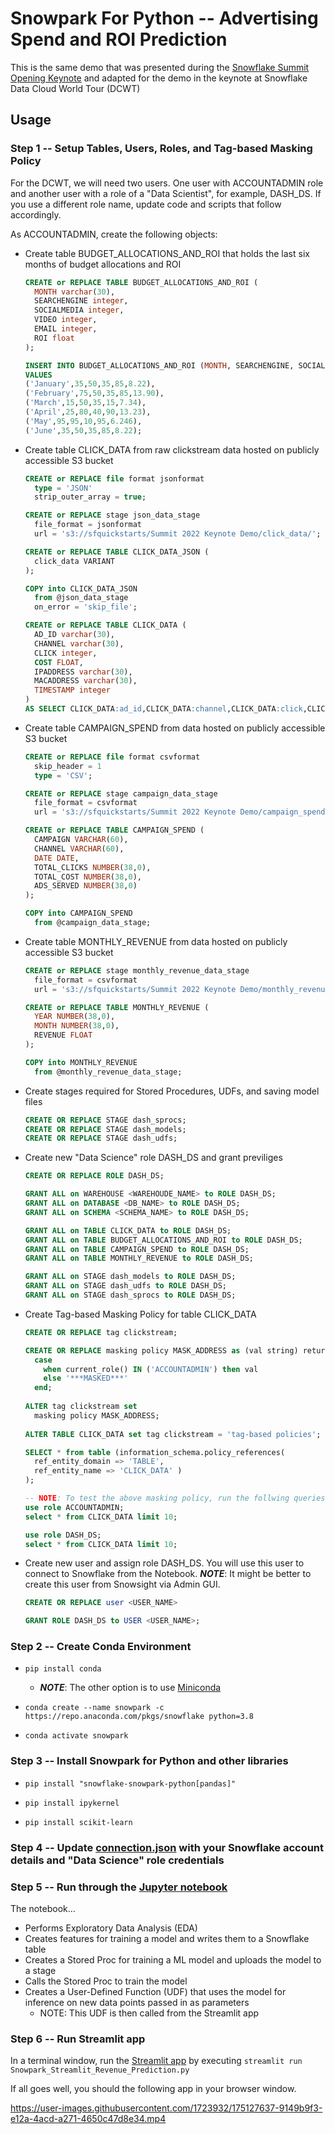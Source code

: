 # Snowpark For Python -- Advertising Spend and ROI Prediction

This is the same demo that was presented during the [Snowflake Summit Opening Keynote](https://events.snowflake.com/summit/agenda/session/849836) and adapted for the demo in the keynote at Snowflake Data Cloud World Tour (DCWT)

## Usage

### **Step 1** -- Setup Tables, Users, Roles, and Tag-based Masking Policy

For the DCWT, we will need two users. One user with ACCOUNTADMIN role and another user with a role of a "Data Scientist", for example, DASH_DS. If you use a different role name, update code and scripts that follow accordingly.

 As ACCOUNTADMIN, create the following objects:

* Create table BUDGET_ALLOCATIONS_AND_ROI that holds the last six months of budget allocations and ROI

  ```sql
  CREATE or REPLACE TABLE BUDGET_ALLOCATIONS_AND_ROI (
    MONTH varchar(30),
    SEARCHENGINE integer,
    SOCIALMEDIA integer,
    VIDEO integer,
    EMAIL integer,
    ROI float
  );

  INSERT INTO BUDGET_ALLOCATIONS_AND_ROI (MONTH, SEARCHENGINE, SOCIALMEDIA, VIDEO, EMAIL, ROI)
  VALUES
  ('January',35,50,35,85,8.22),
  ('February',75,50,35,85,13.90),
  ('March',15,50,35,15,7.34),
  ('April',25,80,40,90,13.23),
  ('May',95,95,10,95,6.246),
  ('June',35,50,35,85,8.22);
  ```

* Create table CLICK_DATA from raw clickstream data hosted on publicly accessible S3 bucket

  ```sql
  CREATE or REPLACE file format jsonformat
    type = 'JSON'
    strip_outer_array = true;

  CREATE or REPLACE stage json_data_stage
    file_format = jsonformat
    url = 's3://sfquickstarts/Summit 2022 Keynote Demo/click_data/';

  CREATE or REPLACE TABLE CLICK_DATA_JSON (
    click_data VARIANT
  );

  COPY into CLICK_DATA_JSON
    from @json_data_stage
    on_error = 'skip_file';

  CREATE or REPLACE TABLE CLICK_DATA (
    AD_ID varchar(30),
    CHANNEL varchar(30),
    CLICK integer,
    COST FLOAT,
    IPADDRESS varchar(30),
    MACADDRESS varchar(30),
    TIMESTAMP integer  
  ) 
  AS SELECT CLICK_DATA:ad_id,CLICK_DATA:channel,CLICK_DATA:click,CLICK_DATA:cost,CLICK_DATA:ipaddress,CLICK_DATA:macaddress,CLICK_DATA:timestamp from CLICK_DATA_JSON;
  ```

* Create table CAMPAIGN_SPEND from data hosted on publicly accessible S3 bucket

  ```sql
  CREATE or REPLACE file format csvformat
    skip_header = 1
    type = 'CSV';

  CREATE or REPLACE stage campaign_data_stage
    file_format = csvformat
    url = 's3://sfquickstarts/Summit 2022 Keynote Demo/campaign_spend/';

  CREATE or REPLACE TABLE CAMPAIGN_SPEND (
    CAMPAIGN VARCHAR(60), 
    CHANNEL VARCHAR(60),
    DATE DATE,
    TOTAL_CLICKS NUMBER(38,0),
    TOTAL_COST NUMBER(38,0),
    ADS_SERVED NUMBER(38,0)
  );

  COPY into CAMPAIGN_SPEND
    from @campaign_data_stage;
  ```

* Create table MONTHLY_REVENUE from data hosted on publicly accessible S3 bucket

  ```sql
  CREATE or REPLACE stage monthly_revenue_data_stage
    file_format = csvformat
    url = 's3://sfquickstarts/Summit 2022 Keynote Demo/monthly_revenue/';

  CREATE or REPLACE TABLE MONTHLY_REVENUE (
    YEAR NUMBER(38,0),
    MONTH NUMBER(38,0),
    REVENUE FLOAT
  );

  COPY into MONTHLY_REVENUE
    from @monthly_revenue_data_stage;
  ```

* Create stages required for Stored Procedures, UDFs, and saving model files

  ```sql
  CREATE OR REPLACE STAGE dash_sprocs;
  CREATE OR REPLACE STAGE dash_models;
  CREATE OR REPLACE STAGE dash_udfs;
  ```

* Create new "Data Science" role DASH_DS and grant previliges

  ```sql
  CREATE OR REPLACE ROLE DASH_DS;

  GRANT ALL on WAREHOUSE <WAREHOUDE_NAME> to ROLE DASH_DS;
  GRANT ALL on DATABASE <DB_NAME> to ROLE DASH_DS;
  GRANT ALL on SCHEMA <SCHEMA_NAME> to ROLE DASH_DS;

  GRANT ALL on TABLE CLICK_DATA to ROLE DASH_DS;
  GRANT ALL on TABLE BUDGET_ALLOCATIONS_AND_ROI to ROLE DASH_DS;
  GRANT ALL on TABLE CAMPAIGN_SPEND to ROLE DASH_DS;
  GRANT ALL on TABLE MONTHLY_REVENUE to ROLE DASH_DS;

  GRANT ALL on STAGE dash_models to ROLE DASH_DS;
  GRANT ALL on STAGE dash_udfs to ROLE DASH_DS;
  GRANT ALL on STAGE dash_sprocs to ROLE DASH_DS;
  ```

* Create Tag-based Masking Policy for table CLICK_DATA

  ```sql
  CREATE OR REPLACE tag clickstream;

  CREATE OR REPLACE masking policy MASK_ADDRESS as (val string) returns string ->
    case
      when current_role() IN ('ACCOUNTADMIN') then val
      else '***MASKED***'
    end;
    
  ALTER tag clickstream set
    masking policy MASK_ADDRESS;
    
  ALTER TABLE CLICK_DATA set tag clickstream = 'tag-based policies';

  SELECT * from table (information_schema.policy_references(
    ref_entity_domain => 'TABLE',
    ref_entity_name => 'CLICK_DATA' )
  );

  -- NOTE: To test the above masking policy, run the follwing queries. When using ACCOUNTADMIN role you should see plain-text values for all the columns. When using DASH_DS role you should see "***MASKED***" values for AD_ID, CHANNEL, IPADDRESS, and MACADDRESS columns.
  use role ACCOUNTADMIN;
  select * from CLICK_DATA limit 10;

  use role DASH_DS;
  select * from CLICK_DATA limit 10;
  ```

* Create new user and assign role DASH_DS. You will use this user to connect to Snowflake from the Notebook. ***NOTE***: It might be better to create this user from Snowsight via Admin GUI.

  ```sql
  CREATE OR REPLACE user <USER_NAME>

  GRANT ROLE DASH_DS to USER <USER_NAME>;
  ```

### **Step 2** -- Create Conda Environment

* `pip install conda`

  * ***NOTE***: The other option is to use [Miniconda](https://docs.conda.io/en/latest/miniconda.html)
  
* `conda create --name snowpark -c https://repo.anaconda.com/pkgs/snowflake python=3.8`

* `conda activate snowpark`

### **Step 3** -- Install Snowpark for Python and other libraries

* `pip install "snowflake-snowpark-python[pandas]"`

* `pip install ipykernel`

* `pip install scikit-learn`

### **Step 4** -- Update [connection.json](https://github.com/iamontheinet/dash-at-summit-2022/blob/main/SnowparkForPythonAndStreamlit/connection.json) with your Snowflake account details and "Data Science" role credentials

### **Step 5** -- Run through the [Jupyter notebook](https://github.com/iamontheinet/dash-at-summit-2022/blob/main/SnowparkForPythonAndStreamlit/Snowpark_For_Python.ipynb)

The notebook...

* Performs Exploratory Data Analysis (EDA)
* Creates features for training a model and writes them to a Snowflake table
* Creates a Stored Proc for training a ML model and uploads the model to a stage
* Calls the Stored Proc to train the model
* Creates a User-Defined Function (UDF) that uses the model for inference on new data points passed in as parameters
  * NOTE: This UDF is then called from the Streamlit app

### **Step 6** -- Run Streamlit app

In a terminal window, run the [Streamlit app](https://github.com/iamontheinet/dash-at-summit-2022/blob/main/SnowparkForPythonAndStreamlit/Snowpark_Streamlit_Revenue_Prediction.py) by executing `streamlit run Snowpark_Streamlit_Revenue_Prediction.py` 

If all goes well, you should the following app in your browser window.

https://user-images.githubusercontent.com/1723932/175127637-9149b9f3-e12a-4acd-a271-4650c47d8e34.mp4
